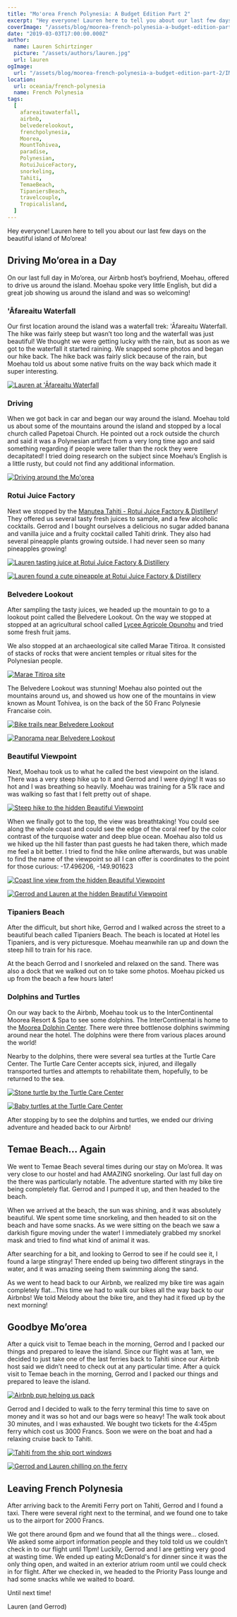 ```yaml
---
title: "Mo'orea French Polynesia: A Budget Edition Part 2"
excerpt: "Hey everyone! Lauren here to tell you about our last few days on the beautiful island of Mo’orea..."
coverImage: "/assets/blog/moorea-french-polynesia-a-budget-edition-part-2/IMG_20190115_120930-PANO.jpg"
date: "2019-03-03T17:00:00.000Z"
author:
  name: Lauren Schirtzinger
  picture: "/assets/authors/lauren.jpg"
  url: lauren
ogImage:
  url: "/assets/blog/moorea-french-polynesia-a-budget-edition-part-2/IMG_20190115_120930-PANO.jpg"
location:
  url: oceania/french-polynesia
  name: French Polynesia
tags:
  [
    afareaituwaterfall,
    airbnb,
    belvederelookout,
    frenchpolynesia,
    Moorea,
    MountTohivea,
    paradise,
    Polynesian,
    RotuiJuiceFactory,
    snorkeling,
    Tahiti,
    TemaeBeach,
    TipaniersBeach,
    travelcouple,
    Tropicalisland,
  ]
---
```


Hey everyone! Lauren here to tell you about our last few days on the beautiful island of Mo’orea!

## Driving Mo’orea in a Day

On our last full day in Mo’orea, our Airbnb host’s boyfriend, Moehau, offered to drive us around the island. Moehau spoke very little English, but did a great job showing us around the island and was so welcoming!

### 'Āfareaitu Waterfall

Our first location around the island was a waterfall trek: 'Āfareaitu Waterfall. The hike was fairly steep but wasn’t too long and the waterfall was just beautiful! We thought we were getting lucky with the rain, but as soon as we got to the waterfall it started raining. We snapped some photos and began our hike back. The hike back was fairly slick because of the rain, but Moehau told us about some native fruits on the way back which made it super interesting.

[![Lauren at 'Āfareaitu Waterfall](/assets/blog/moorea-french-polynesia-a-budget-edition-part-2/IMG_20190115_095345.jpg "Lauren at 'Āfareaitu Waterfall")](/assets/blog/moorea-french-polynesia-a-budget-edition-part-2/IMG_20190115_095345.jpg)

### Driving

When we got back in car and began our way around the island. Moehau told us about some of the mountains around the island and stopped by a local church called Papetoai Church. He pointed out a rock outside the church and said it was a Polynesian artifact from a very long time ago and said something regarding if people were taller than the rock they were decapitated! I tried doing research on the subject since Moehau’s English is a little rusty, but could not find any additional information.

[![Driving around the Mo'orea](/assets/blog/moorea-french-polynesia-a-budget-edition-part-2/IMG_20190115_104900.jpg "Driving around the Mo'orea")](/assets/blog/moorea-french-polynesia-a-budget-edition-part-2/IMG_20190115_104900.jpg)

### Rotui Juice Factory

Next we stopped by the [Manutea Tahiti - Rotui Juice Factory & Distillery](https://tahititourisme.pf/en-pf/islands-and-archipelagos/the-society-islands/moorea/what-to-do-in-moorea/tasting-the-juices-and-spirits-of-moorea/)! They offered us several tasty fresh juices to sample, and a few alcoholic cocktails. Gerrod and I bought ourselves a delicious no sugar added banana and vanilla juice and a fruity cocktail called Tahiti drink. They also had several pineapple plants growing outside. I had never seen so many pineapples growing!

[![Lauren tasting juice at Rotui Juice Factory & Distillery](/assets/blog/moorea-french-polynesia-a-budget-edition-part-2/IMG_20190115_111519.jpg "Lauren tasting juice at Rotui Juice Factory & Distillery")](/assets/blog/moorea-french-polynesia-a-budget-edition-part-2/IMG_20190115_111519.jpg)

[![Lauren found a cute pineapple at Rotui Juice Factory & Distillery](/assets/blog/moorea-french-polynesia-a-budget-edition-part-2/IMG_20190115_112440.jpg "Lauren found a cute pineapple at Rotui Juice Factory & Distillery")](/assets/blog/moorea-french-polynesia-a-budget-edition-part-2/IMG_20190115_112440.jpg)

### Belvedere Lookout

After sampling the tasty juices, we headed up the mountain to go to a lookout point called the Belvedere Lookout. On the way we stopped at stopped at an agricultural school called [Lycee Agricole Opunohu](https://www.etablissement-opunohu.com/le-lyc%C3%A9e-agricole) and tried some fresh fruit jams.

We also stopped at an archaeological site called Marae Titiroa. It consisted of stacks of rocks that were ancient temples or ritual sites for the Polynesian people.

[![Marae Titiroa site](/assets/blog/moorea-french-polynesia-a-budget-edition-part-2/IMG_20190115_120043.jpg "Marae Titiroa site")](/assets/blog/moorea-french-polynesia-a-budget-edition-part-2/IMG_20190115_120043.jpg)

The Belvedere Lookout was stunning! Moehau also pointed out the mountains around us, and showed us how one of the mountains in view known as Mount Tohivea, is on the back of the 50 Franc Polynesie Francaise coin.

[![Bike trails near Belvedere Lookout](/assets/blog/moorea-french-polynesia-a-budget-edition-part-2/IMG_20190115_121139.jpg "Bike trails near Belvedere Lookout")](/assets/blog/moorea-french-polynesia-a-budget-edition-part-2/IMG_20190115_121139.jpg)

[![Panorama near Belvedere Lookout](/assets/blog/moorea-french-polynesia-a-budget-edition-part-2/IMG_20190115_120930-PANO.jpg "Panorama near Belvedere Lookout")](/assets/blog/moorea-french-polynesia-a-budget-edition-part-2/IMG_20190115_120930-PANO.jpg)

### Beautiful Viewpoint

Next, Moehau took us to what he called the best viewpoint on the island. There was a very steep hike up to it and Gerrod and I were dying! It was so hot and I was breathing so heavily. Moehau was training for a 51k race and was walking so fast that I felt pretty out of shape.

[![Steep hike to the hidden Beautiful Viewpoint](/assets/blog/moorea-french-polynesia-a-budget-edition-part-2/IMG_20190115_132905.jpg "Steep hike to the hidden Beautiful Viewpoint")](/assets/blog/moorea-french-polynesia-a-budget-edition-part-2/IMG_20190115_132905.jpg)

When we finally got to the top, the view was breathtaking! You could see along the whole coast and could see the edge of the coral reef by the color contrast of the turquoise water and deep blue ocean. Moehau also told us we hiked up the hill faster than past guests he had taken there, which made me feel a bit better. I tried to find the hike online afterwards, but was unable to find the name of the viewpoint so all I can offer is coordinates to the point for those curious: -17.496206, -149.901623

[![Coast line view from the hidden Beautiful Viewpoint](/assets/blog/moorea-french-polynesia-a-budget-edition-part-2/IMG_7970.JPG "Coast line view from the hidden Beautiful Viewpoint")](/assets/blog/moorea-french-polynesia-a-budget-edition-part-2/IMG_7970.JPG)

[![Gerrod and Lauren at the hidden Beautiful Viewpoint](/assets/blog/moorea-french-polynesia-a-budget-edition-part-2/IMG_7971.JPG "Gerrod and Lauren at the hidden Beautiful Viewpoint")](/assets/blog/moorea-french-polynesia-a-budget-edition-part-2/IMG_7971.JPG)

### Tipaniers Beach

After the difficult, but short hike, Gerrod and I walked across the street to a beautiful beach called Tipaniers Beach. The beach is located at Hotel les Tipaniers, and is very picturesque. Moehau meanwhile ran up and down the steep hill to train for his race.

At the beach Gerrod and I snorkeled and relaxed on the sand. There was also a dock that we walked out on to take some photos. Moehau picked us up from the beach a few hours later!

### Dolphins and Turtles

On our way back to the Airbnb, Moehau took us to the InterContinental Moorea Resort & Spa to see some dolphins. The InterContinental is home to the [Moorea Dolphin Center](https://www.mooreadolphin.com/en/). There were three bottlenose dolphins swimming around near the hotel. The dolphins were there from various places around the world!

Nearby to the dolphins, there were several sea turtles at the Turtle Care Center. The Turtle Care Center accepts sick, injured, and illegally transported turtles and attempts to rehabilitate them, hopefully, to be returned to the sea.

[![Stone turtle by the Turtle Care Center](/assets/blog/moorea-french-polynesia-a-budget-edition-part-2/IMG_20190115_164543.jpg "Stone turtle by the Turtle Care Center")](/assets/blog/moorea-french-polynesia-a-budget-edition-part-2/IMG_20190115_164543.jpg)

[![Baby turtles at the Turtle Care Center](/assets/blog/moorea-french-polynesia-a-budget-edition-part-2/IMG_20190115_164859.jpg "Baby turtles at the Turtle Care Center")](/assets/blog/moorea-french-polynesia-a-budget-edition-part-2/IMG_20190115_164859.jpg)

After stopping by to see the dolphins and turtles, we ended our driving adventure and headed back to our Airbnb!

## Temae Beach... Again

We went to Temae Beach several times during our stay on Mo’orea. It was very close to our hostel and had AMAZING snorkeling. Our last full day on the there was particularly notable. The adventure started with my bike tire being completely flat. Gerrod and I pumped it up, and then headed to the beach.

When we arrived at the beach, the sun was shining, and it was absolutely beautiful. We spent some time snorkeling, and then headed to sit on the beach and have some snacks. As we were sitting on the beach we saw a darkish figure moving under the water! I immediately grabbed my snorkel mask and tried to find what kind of animal it was.

After searching for a bit, and looking to Gerrod to see if he could see it, I found a large stingray! There ended up being two different stingrays in the water, and it was amazing seeing them swimming along the sand.

As we went to head back to our Airbnb, we realized my bike tire was again completely flat...This time we had to walk our bikes all the way back to our Airbnbs! We told Melody about the bike tire, and they had it fixed up by the next morning!

## Goodbye Mo’orea

After a quick visit to Temae beach in the morning, Gerrod and I packed our things and prepared to leave the island. Since our flight was at 1am, we decided to just take one of the last ferries back to Tahiti since our Airbnb host said we didn’t need to check out at any particular time. After a quick visit to Temae beach in the morning, Gerrod and I packed our things and prepared to leave the island.

[![Airbnb pup helping us pack](/assets/blog/moorea-french-polynesia-a-budget-edition-part-2/IMG_20190117_152347.jpg "Airbnb pup helping us pack")](/assets/blog/moorea-french-polynesia-a-budget-edition-part-2/IMG_20190117_152347.jpg)

Gerrod and I decided to walk to the ferry terminal this time to save on money and it was so hot and our bags were so heavy! The walk took about 30 minutes, and I was exhausted. We bought two tickets for the 4:45pm ferry which cost us 3000 Francs. Soon we were on the boat and had a relaxing cruise back to Tahiti.

[![Tahiti from the ship port windows](/assets/blog/moorea-french-polynesia-a-budget-edition-part-2/IMG_20190117_171219.jpg "Tahiti from the ship port windows")](/assets/blog/moorea-french-polynesia-a-budget-edition-part-2/IMG_20190117_171219.jpg)

[![Gerrod and Lauren chilling on the ferry](/assets/blog/moorea-french-polynesia-a-budget-edition-part-2/IMG_20190117_171224.jpg "Gerrod and Lauren chilling on the ferry")](/assets/blog/moorea-french-polynesia-a-budget-edition-part-2/IMG_20190117_171224.jpg)

## Leaving French Polynesia

After arriving back to the Aremiti Ferry port on Tahiti, Gerrod and I found a taxi. There were several right next to the terminal, and we found one to take us to the airport for 2000 Francs.

We got there around 6pm and we found that all the things were... closed. We asked some airport information people and they told told us we couldn’t check in to our flight until 11pm! Luckily, Gerrod and I are getting very good at wasting time. We ended up eating McDonald's for dinner since it was the only thing open, and waited in an exterior atrium room until we could check in for flight. After we checked in, we headed to the Priority Pass lounge and had some snacks while we waited to board.

Until next time!

Lauren (and Gerrod)
